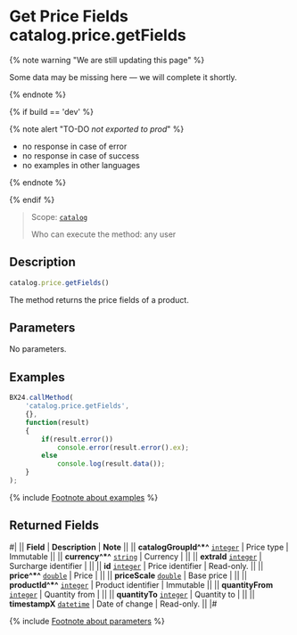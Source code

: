 # Get Price Fields catalog.price.getFields

{% note warning "We are still updating this page" %}

Some data may be missing here — we will complete it shortly.

{% endnote %}

{% if build == 'dev' %}

{% note alert "TO-DO _not exported to prod_" %}

- no response in case of error
- no response in case of success
- no examples in other languages
  
{% endnote %}

{% endif %}

> Scope: [`catalog`](../../scopes/permissions.md)
>
> Who can execute the method: any user

## Description

```js
catalog.price.getFields()
```

The method returns the price fields of a product.

## Parameters

No parameters.

## Examples

```javascript
BX24.callMethod(
    'catalog.price.getFields',
    {},
    function(result)
    {
        if(result.error())
            console.error(result.error().ex);
        else
            console.log(result.data());
    }
);
```
{% include [Footnote about examples](../../../_includes/examples.md) %}

## Returned Fields

#|
|| **Field** | **Description** | **Note** ||
|| **catalogGroupId^*^** 
[`integer`](../../data-types.md) | Price type | Immutable ||
|| **currency^*^** 
[`string`](../../data-types.md) | Currency |  ||
|| **extraId**
[`integer`](../../data-types.md) | Surcharge identifier | ||
|| **id**
[`integer`](../../data-types.md) | Price identifier | Read-only. ||
|| **price^*^**
[`double`](../../data-types.md) | Price |  ||
|| **priceScale** 
[`double`](../../data-types.md) | Base price |  ||
|| **productId^*^**
[`integer`](../../data-types.md) | Product identifier | Immutable ||
|| **quantityFrom** 
[`integer`](../../data-types.md) | Quantity from | ||
|| **quantityTo** 
[`integer`](../../data-types.md) | Quantity to | ||
|| **timestampX** 
[`datetime`](../../data-types.md) | Date of change | Read-only. ||
|#

{% include [Footnote about parameters](../../../_includes/required.md) %}